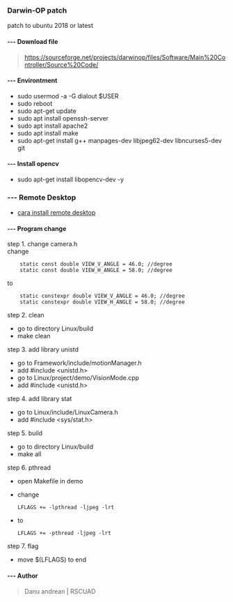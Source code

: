 ### Darwin-OP patch
patch to ubuntu 2018 or latest

#### --- Download file
> https://sourceforge.net/projects/darwinop/files/Software/Main%20Controller/Source%20Code/

#### --- Environtment
- sudo usermod -a -G dialout $USER
- sudo reboot
- sudo apt-get update
- sudo apt install openssh-server 
- sudo apt install apache2
- sudo apt install make
- sudo apt-get install g++ manpages-dev libjpeg62-dev libncurses5-dev git

#### --- Install opencv
- sudo apt-get install libopencv-dev -y

### --- Remote Desktop
- <a href="https://tecadmin.net/setup-x11vnc-server-on-ubuntu-linuxmint/"> cara install remote desktop</a>


#### --- Program change
step 1. change camera.h <br>
change

		static const double VIEW_V_ANGLE = 46.0; //degree
		static const double VIEW_H_ANGLE = 58.0; //degree
to

		static constexpr double VIEW_V_ANGLE = 46.0; //degree
		static constexpr double VIEW_H_ANGLE = 58.0; //degree
    
step 2. clean <br>
- go to directory  Linux/build
- make clean


step 3. add library unistd <br>
- go to Framework/include/motionManager.h
- add #include <unistd.h>
- go to Linux/project/demo/VisionMode.cpp
- add #include <unistd.h>

step 4. add library stat <br>
- go to Linux/include/LinuxCamera.h
- add #include <sys/stat.h>

step 5. build <br>
- go to directory  Linux/build
- make all

step 6. pthread <br>
- open Makefile in demo
- change

      LFLAGS += -lpthread -ljpeg -lrt
- to
 
      LFLAGS += -pthread -ljpeg -lrt
      
step 7. flag <br>
- move $(LFLAGS) to end

#### --- Author
> Danu andrean | RSCUAD
